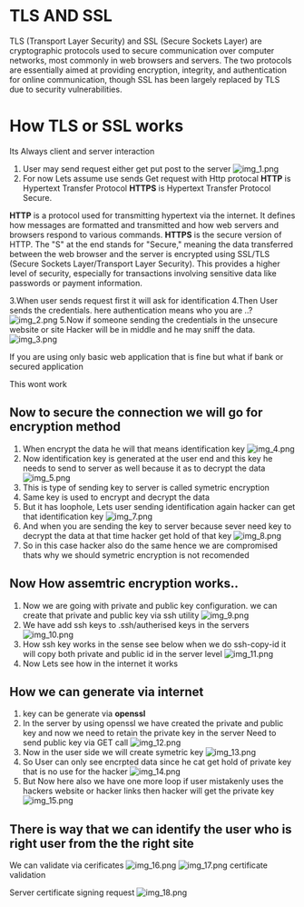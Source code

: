 # TLS AND SSL

TLS (Transport Layer Security) and SSL (Secure Sockets Layer) are cryptographic protocols used to secure communication over computer networks, 
most commonly in web browsers and servers. 
The two protocols are essentially aimed at providing encryption, integrity, and authentication for online communication, though SSL has been largely replaced by TLS due to security vulnerabilities.

# How TLS or SSL works
Its Always client and server interaction

1. User may send request either get put post to the server 
    ![img_1.png](img_1.png)
2. For now Lets assume use sends Get request with Http protocal
  **HTTP** is Hypertext Transfer Protocol
  **HTTPS** is Hypertext Transfer Protocol Secure.

**HTTP** is a protocol used for transmitting hypertext via the internet. It defines how messages are formatted and transmitted and how web servers and browsers respond to various commands.
**HTTPS** is the secure version of HTTP. The "S" at the end stands for "Secure," meaning the data transferred between the web browser and the server is encrypted using SSL/TLS (Secure Sockets Layer/Transport Layer Security). This provides a higher level of security, especially for transactions involving sensitive data like passwords or payment information.

3.When user sends request first it will ask for identification
4.Then User sends the credentials. here authentication means who you are ..?
    ![img_2.png](img_2.png)
5.Now if someone sending the credentials in the unsecure website or site  Hacker will be in middle and he may sniff the data.
    ![img_3.png](img_3.png)

If you are using only basic web application that is fine but what if bank or secured application

This wont work


## Now to secure the connection we will go for encryption method

1. When encrypt the data he will that means identification key
    ![img_4.png](img_4.png)
2. Now identification key is generated at the user end and this key he needs to send to server as well because it as to decrypt the data
    ![img_5.png](img_5.png)
3. This is type of sending key to server is called symetric encryption
4. Same key is used to encrypt and decrypt the data
5. But it has loophole, Lets user sending identification again hacker can get that identification key 
   ![img_7.png](img_7.png)
6. And when you are sending the key to server because sever need key to decrypt the data at that time hacker get hold of that key
   ![img_8.png](img_8.png)
7. So in this case hacker also do the same hence we are compromised thats why we should symetric encryption is not recomended 

## Now How assemtric encryption works..
1. Now we are going with private and public key configuration. we can create that private and public key via ssh utility
   ![img_9.png](img_9.png)
2. We have add ssh keys to .ssh/autherised keys in the servers
   ![img_10.png](img_10.png)
3. How ssh key works in the sense see below when we do ssh-copy-id it will copy both private and public id in the server level
   ![img_11.png](img_11.png)
4. Now Lets see how in the internet it works

## How we can generate via internet

1. key can be generate via **openssl**
2. In the server by using openssl we have created the private and public key and now we need to retain the private key in the server
   Need to send public key via GET call
   ![img_12.png](img_12.png)
3. Now in the user side we will create symetric key 
   ![img_13.png](img_13.png)
4. So User can only see encrpted data since he cat get hold of private key that is no use for the hacker
   ![img_14.png](img_14.png)
5. But Now here also we have one more loop if user mistakenly uses the hackers website or hacker links then hacker will get the private key
   ![img_15.png](img_15.png)

## There is way that we can identify the user who is right user from the the right site

We can validate via cerificates
![img_16.png](img_16.png)
![img_17.png](img_17.png)
certificate validation

Server certificate signing request 
![img_18.png](img_18.png)


